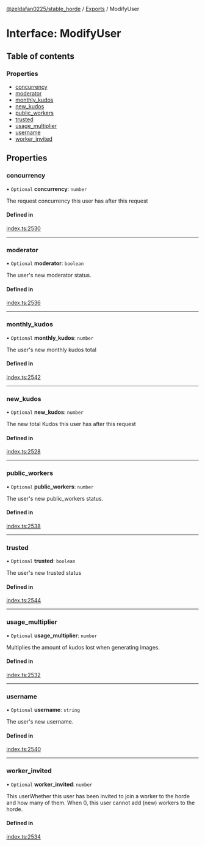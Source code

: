 [@zeldafan0225/stable_horde](../README.md) / [Exports](../modules.md) / ModifyUser

# Interface: ModifyUser

## Table of contents

### Properties

- [concurrency](ModifyUser.md#concurrency)
- [moderator](ModifyUser.md#moderator)
- [monthly\_kudos](ModifyUser.md#monthly_kudos)
- [new\_kudos](ModifyUser.md#new_kudos)
- [public\_workers](ModifyUser.md#public_workers)
- [trusted](ModifyUser.md#trusted)
- [usage\_multiplier](ModifyUser.md#usage_multiplier)
- [username](ModifyUser.md#username)
- [worker\_invited](ModifyUser.md#worker_invited)

## Properties

### concurrency

• `Optional` **concurrency**: `number`

The request concurrency this user has after this request

#### Defined in

[index.ts:2530](https://github.com/ZeldaFan0225/stable_horde/blob/ca96654/index.ts#L2530)

___

### moderator

• `Optional` **moderator**: `boolean`

The user's new moderator status.

#### Defined in

[index.ts:2536](https://github.com/ZeldaFan0225/stable_horde/blob/ca96654/index.ts#L2536)

___

### monthly\_kudos

• `Optional` **monthly\_kudos**: `number`

The user's new monthly kudos total

#### Defined in

[index.ts:2542](https://github.com/ZeldaFan0225/stable_horde/blob/ca96654/index.ts#L2542)

___

### new\_kudos

• `Optional` **new\_kudos**: `number`

The new total Kudos this user has after this request

#### Defined in

[index.ts:2528](https://github.com/ZeldaFan0225/stable_horde/blob/ca96654/index.ts#L2528)

___

### public\_workers

• `Optional` **public\_workers**: `number`

The user's new public_workers status.

#### Defined in

[index.ts:2538](https://github.com/ZeldaFan0225/stable_horde/blob/ca96654/index.ts#L2538)

___

### trusted

• `Optional` **trusted**: `boolean`

The user's new trusted status

#### Defined in

[index.ts:2544](https://github.com/ZeldaFan0225/stable_horde/blob/ca96654/index.ts#L2544)

___

### usage\_multiplier

• `Optional` **usage\_multiplier**: `number`

Multiplies the amount of kudos lost when generating images.

#### Defined in

[index.ts:2532](https://github.com/ZeldaFan0225/stable_horde/blob/ca96654/index.ts#L2532)

___

### username

• `Optional` **username**: `string`

The user's new username.

#### Defined in

[index.ts:2540](https://github.com/ZeldaFan0225/stable_horde/blob/ca96654/index.ts#L2540)

___

### worker\_invited

• `Optional` **worker\_invited**: `number`

This userWhether this user has been invited to join a worker to the horde and how many of them. When 0, this user cannot add (new) workers to the horde.

#### Defined in

[index.ts:2534](https://github.com/ZeldaFan0225/stable_horde/blob/ca96654/index.ts#L2534)
